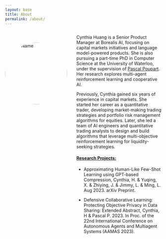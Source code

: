 ```yaml
---
layout: base
title: About
permalink: /about/
---
```


<head>
    <title>About Me</title>
    <style>
        .container {
            display: flex;
            align-items: flex-start;
        }
        .profile-photo {
            margin-top: 40px;
            width: 200px;
            height: 200px;
            border-radius: 50%;
            margin-right: 30px; /* Adds space between the photo and the text */
        }
        .content {
            max-width: 500px; /* Adjust the width as needed */
        }
        /* Additional styles can be added as needed */
    </style>
</head>
<body>
    <div class="container">
        <div>
            <img src="{{ site.baseurl }}/assets/images/about.jpg" alt="Your Name" class="profile-photo">
        </div>
        <div class="content">
            <p>Cynthia Huang is a Senior Product Manager at Borealis AI, focusing on capital markets initiatives and language model-powered products. She is also pursuing a part-time PhD in Computer Science at the University of Waterloo, under the supervision of <a href="https://cs.uwaterloo.ca/~ppoupart/">Pascal Poupart</a>. Her research explores multi-agent reinforcement learning and cooperative AI. </p>
            <p>Previously, Cynthia gained six years of experience in capital markets. She started her career as a quantitative trader, developing market-making trading strategies and portfolio risk management algorithms for equities. Later, she led a team of AI engineers and quantitative trading analysts to design and build algorithms that leverage multi-objective reinforcement learning for liquidity-seeking strategies.</p>
            <!-- Academic Publications -->
            <h4 style="text-decoration: underline;">Research Projects: </h4>
            <ul>
                <li>
                    <p>Approximating Human-Like Few-Shot Learning using GPT-based Compression, Cynthia, H. & Yuqing, X. & Zhiying, J. & Jimmy, L. & Ming, L. Aug 2023. arXiv Preprint.</p>
                </li>
                <li>
                    <p>Defensive Collaborative Learning: Protecting Objective Privacy in Data Sharing: Extended Abstract, Cynthia, H & Pascal P. 2023. In Proc. of the 22nd International Conference on Autonomous Agents and Multiagent Systems (AAMAS 2023).</p>
                </li>
            </ul>
        </div>
    </div>
</body>



